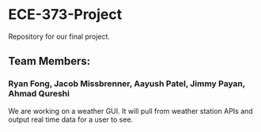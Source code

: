 # ECE-373-Project
Repository for our final project.

## Team Members:
### Ryan Fong, Jacob Missbrenner, Aayush Patel, Jimmy Payan, Ahmad Qureshi

We are working on a weather GUI. It will pull from weather station APIs and output real time data for a user to see.

